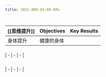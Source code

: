 ```yaml
---
title: 2021-OKR-O1-KR-KRs
---
```


##
| [[思维提升]] | Objectives | Key Results |
| - | - | - |
| 身体提升 | 健康的身体 | |
###
###
### 
| - | - | - |
###
##
| - | - | - |
##
##
